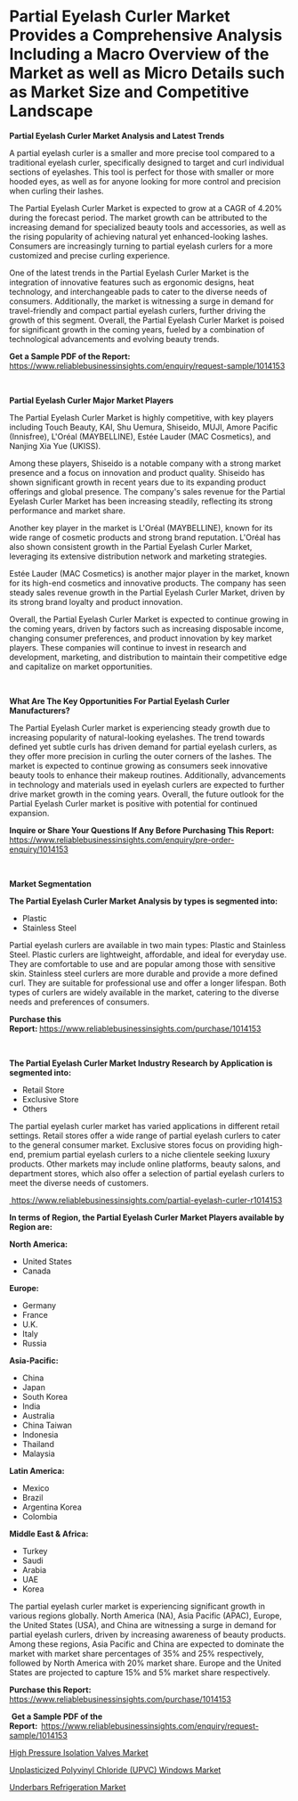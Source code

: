 <p><h1>Partial Eyelash Curler Market Provides a Comprehensive Analysis Including a Macro Overview of the Market as well as Micro Details such as Market Size and Competitive Landscape</h1></p><p><strong>Partial Eyelash Curler Market Analysis and Latest Trends</strong></p>
<p><p>A partial eyelash curler is a smaller and more precise tool compared to a traditional eyelash curler, specifically designed to target and curl individual sections of eyelashes. This tool is perfect for those with smaller or more hooded eyes, as well as for anyone looking for more control and precision when curling their lashes.</p><p>The Partial Eyelash Curler Market is expected to grow at a CAGR of 4.20% during the forecast period. The market growth can be attributed to the increasing demand for specialized beauty tools and accessories, as well as the rising popularity of achieving natural yet enhanced-looking lashes. Consumers are increasingly turning to partial eyelash curlers for a more customized and precise curling experience.</p><p>One of the latest trends in the Partial Eyelash Curler Market is the integration of innovative features such as ergonomic designs, heat technology, and interchangeable pads to cater to the diverse needs of consumers. Additionally, the market is witnessing a surge in demand for travel-friendly and compact partial eyelash curlers, further driving the growth of this segment. Overall, the Partial Eyelash Curler Market is poised for significant growth in the coming years, fueled by a combination of technological advancements and evolving beauty trends.</p></p>
<p><strong>Get a Sample PDF of the Report:&nbsp;</strong> <a href="https://www.reliablebusinessinsights.com/enquiry/request-sample/1014153">https://www.reliablebusinessinsights.com/enquiry/request-sample/1014153</a></p>
<p>&nbsp;</p>
<p><strong>Partial Eyelash Curler Major Market Players</strong></p>
<p><p>The Partial Eyelash Curler Market is highly competitive, with key players including Touch Beauty, KAI, Shu Uemura, Shiseido, MUJI, Amore Pacific (Innisfree), L'Oréal (MAYBELLINE), Estée Lauder (MAC Cosmetics), and Nanjing Xia Yue (UKISS).</p><p>Among these players, Shiseido is a notable company with a strong market presence and a focus on innovation and product quality. Shiseido has shown significant growth in recent years due to its expanding product offerings and global presence. The company's sales revenue for the Partial Eyelash Curler Market has been increasing steadily, reflecting its strong performance and market share.</p><p>Another key player in the market is L'Oréal (MAYBELLINE), known for its wide range of cosmetic products and strong brand reputation. L'Oréal has also shown consistent growth in the Partial Eyelash Curler Market, leveraging its extensive distribution network and marketing strategies.</p><p>Estée Lauder (MAC Cosmetics) is another major player in the market, known for its high-end cosmetics and innovative products. The company has seen steady sales revenue growth in the Partial Eyelash Curler Market, driven by its strong brand loyalty and product innovation.</p><p>Overall, the Partial Eyelash Curler Market is expected to continue growing in the coming years, driven by factors such as increasing disposable income, changing consumer preferences, and product innovation by key market players. These companies will continue to invest in research and development, marketing, and distribution to maintain their competitive edge and capitalize on market opportunities.</p></p>
<p>&nbsp;</p>
<p><strong>What Are The Key Opportunities For Partial Eyelash Curler Manufacturers?</strong></p>
<p><p>The Partial Eyelash Curler market is experiencing steady growth due to increasing popularity of natural-looking eyelashes. The trend towards defined yet subtle curls has driven demand for partial eyelash curlers, as they offer more precision in curling the outer corners of the lashes. The market is expected to continue growing as consumers seek innovative beauty tools to enhance their makeup routines. Additionally, advancements in technology and materials used in eyelash curlers are expected to further drive market growth in the coming years. Overall, the future outlook for the Partial Eyelash Curler market is positive with potential for continued expansion.</p></p>
<p><strong>Inquire or Share Your Questions If Any Before Purchasing This Report:</strong> <a href="https://www.reliablebusinessinsights.com/enquiry/pre-order-enquiry/1014153">https://www.reliablebusinessinsights.com/enquiry/pre-order-enquiry/1014153</a></p>
<p>&nbsp;</p>
<p><strong>Market Segmentation</strong></p>
<p><strong>The Partial Eyelash Curler Market Analysis by types is segmented into:</strong></p>
<p><ul><li>Plastic</li><li>Stainless Steel</li></ul></p>
<p><p>Partial eyelash curlers are available in two main types: Plastic and Stainless Steel. Plastic curlers are lightweight, affordable, and ideal for everyday use. They are comfortable to use and are popular among those with sensitive skin. Stainless steel curlers are more durable and provide a more defined curl. They are suitable for professional use and offer a longer lifespan. Both types of curlers are widely available in the market, catering to the diverse needs and preferences of consumers.</p></p>
<p><strong>Purchase this Report:&nbsp;</strong><a href="https://www.reliablebusinessinsights.com/purchase/1014153">https://www.reliablebusinessinsights.com/purchase/1014153</a></p>
<p>&nbsp;</p>
<p><strong>The Partial Eyelash Curler Market Industry Research by Application is segmented into:</strong></p>
<p><ul><li>Retail Store</li><li>Exclusive Store</li><li>Others</li></ul></p>
<p><p>The partial eyelash curler market has varied applications in different retail settings. Retail stores offer a wide range of partial eyelash curlers to cater to the general consumer market. Exclusive stores focus on providing high-end, premium partial eyelash curlers to a niche clientele seeking luxury products. Other markets may include online platforms, beauty salons, and department stores, which also offer a selection of partial eyelash curlers to meet the diverse needs of customers.</p></p>
<p><a href="https://www.reliablebusinessinsights.com/partial-eyelash-curler-r1014153">&nbsp;https://www.reliablebusinessinsights.com/partial-eyelash-curler-r1014153</a></p>
<p><strong>In terms of Region, the Partial Eyelash Curler Market Players available by Region are:</strong></p>
<p>
    <p> <strong> North America: </strong>
        <ul>
            <li>United States</li>
            <li>Canada</li>
        </ul>
        </p> 
    <p> <strong> Europe: </strong>
        <ul>
            <li>Germany</li>
            <li>France</li>
            <li>U.K.</li>
            <li>Italy</li>
            <li>Russia</li>
        </ul>
        </p> 
    <p> <strong> Asia-Pacific: </strong>
        <ul>
            <li>China</li>
            <li>Japan</li>
            <li>South Korea</li>
            <li>India</li>
            <li>Australia</li>
            <li>China Taiwan</li>
            <li>Indonesia</li>
            <li>Thailand</li>
            <li>Malaysia</li>
        </ul>
        </p> 
    <p> <strong> Latin America: </strong>
        <ul>
            <li>Mexico</li>
            <li>Brazil</li>
            <li>Argentina Korea</li>
            <li>Colombia</li>
        </ul>
        </p> 
    <p> <strong> Middle East & Africa: </strong>
        <ul>
            <li>Turkey</li>
            <li>Saudi</li>
            <li>Arabia</li>
            <li>UAE</li>
            <li>Korea</li>
        </ul>
    </p>
    </p>
<p><p>The partial eyelash curler market is experiencing significant growth in various regions globally. North America (NA), Asia Pacific (APAC), Europe, the United States (USA), and China are witnessing a surge in demand for partial eyelash curlers, driven by increasing awareness of beauty products. Among these regions, Asia Pacific and China are expected to dominate the market with market share percentages of 35% and 25% respectively, followed by North America with 20% market share. Europe and the United States are projected to capture 15% and 5% market share respectively.</p></p>
<p><strong>Purchase this Report: </strong><a href="https://www.reliablebusinessinsights.com/purchase/1014153">https://www.reliablebusinessinsights.com/purchase/1014153</a></p>
<p>&nbsp;<strong>Get a Sample PDF of the Report:&nbsp;&nbsp;</strong><a href="https://www.reliablebusinessinsights.com/enquiry/request-sample/1014153">https://www.reliablebusinessinsights.com/enquiry/request-sample/1014153</a></p>
<p><strong></strong></p>
<p><p><a href="https://github.com/zcbxbnir25/Market-Research-Report-List-1/blob/main/high-pressure-isolation-valves-market.md">High Pressure Isolation Valves Market</a></p><p><a href="https://github.com/brendafegmorris532/Market-Research-Report-List-1/blob/main/unplasticized-polyvinyl-chloride-upvc-windows-market.md">Unplasticized Polyvinyl Chloride (UPVC) Windows Market</a></p><p><a href="https://github.com/zkngisync/Market-Research-Report-List-1/blob/main/underbars-refrigeration-market.md">Underbars Refrigeration Market</a></p></p>